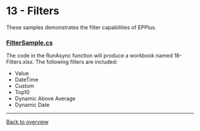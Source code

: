 ﻿# 13 - Filters
These samples demonstrates the filter capabilities of EPPlus.

### [FilterSample.cs](FilterSample.cs)
The code in the RunAsync function will produce a workbook named 18-Filters.xlsx. The following filters are included:

- Value
- DateTime
- Custom
- Top10
- Dynamic Above Average
- Dynamic Date

---
[Back to overview](/SampleApp.Core/Readme.md)